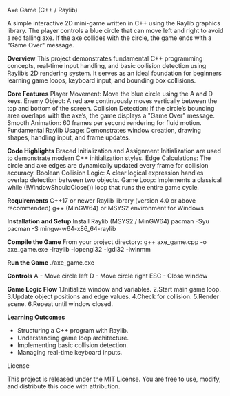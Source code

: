 Axe Game (C++ / Raylib)

A simple interactive 2D mini-game written in C++ using the Raylib graphics library.
The player controls a blue circle that can move left and right to avoid a red falling axe.
If the axe collides with the circle, the game ends with a "Game Over" message.

**Overview**
This project demonstrates fundamental C++ programming concepts, real-time input handling, and basic collision detection using Raylib’s 2D rendering system.
It serves as an ideal foundation for beginners learning game loops, keyboard input, and bounding box collisions.

**Core Features**
Player Movement: Move the blue circle using the A and D keys.
Enemy Object: A red axe continuously moves vertically between the top and bottom of the screen.
Collision Detection: If the circle’s bounding area overlaps with the axe’s, the game displays a "Game Over" message.
Smooth Animation: 60 frames per second rendering for fluid motion.
Fundamental Raylib Usage: Demonstrates window creation, drawing shapes, handling input, and frame updates.

**Code Highlights**
Braced Initialization and Assignment Initialization are used to demonstrate modern C++ initialization styles.
Edge Calculations: The circle and axe edges are dynamically updated every frame for collision accuracy.
Boolean Collision Logic: A clear logical expression handles overlap detection between two objects.
Game Loop: Implements a classical while (!WindowShouldClose()) loop that runs the entire game cycle.


**Requirements**
C++17 or newer
Raylib library (version 4.0 or above recommended)
g++ (MinGW64) or MSYS2 environment for Windows


**Installation and Setup**
Install Raylib (MSYS2 / MinGW64)
pacman -Syu
pacman -S mingw-w64-x86_64-raylib

**Compile the Game**
From your project directory:
g++ axe_game.cpp -o axe_game.exe -lraylib -lopengl32 -lgdi32 -lwinmm


**Run the Game**
./axe_game.exe


**Controls**
A - Move circle left
D - Move circle right
ESC - Close window



**Game Logic Flow**
1.Initialize window and variables.
2.Start main game loop.
3.Update object positions and edge values.
4.Check for collision.
5.Render scene.
6.Repeat until window closed.

**Learning Outcomes**
- Structuring a C++ program with Raylib.
- Understanding game loop architecture.
- Implementing basic collision detection.
- Managing real-time keyboard inputs.

License

This project is released under the MIT License.
You are free to use, modify, and distribute this code with attribution.
